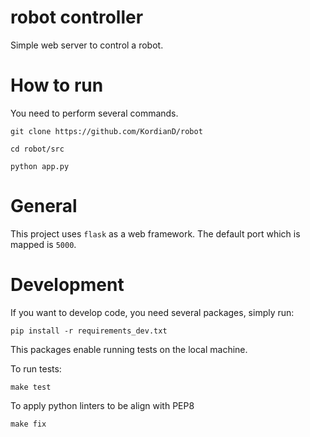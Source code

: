 
# robot controller
Simple web server to control a robot. 


# How to run
You need to perform several commands.

    git clone https://github.com/KordianD/robot

    cd robot/src

    python app.py
    
# General 

This project uses `flask` as a web framework.
The default port which is mapped is `5000`.


# Development

If you want to develop code, you need several packages, simply run:

    pip install -r requirements_dev.txt
    
This packages enable running tests on the local machine.

To run tests:

    make test

To apply python linters  to be align with PEP8

    make fix